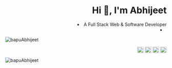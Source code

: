 <h1 align="right">Hi 👋, I'm Abhijeet</h1>

<li align="right">A Full Stack Web & Software Developer</li>
<li align="right"></li>

<p align="left"> <img src="https://komarev.com/ghpvc/?username=bapuAbhijeet" alt="bapuAbhijeet" /> </p>

<p align="right">
<a href="https://twitter.com/bapuabhijeet" target="blank"><img align="center" src="https://cdn.jsdelivr.net/npm/simple-icons@3.0.1/icons/twitter.svg" alt="bapuabhijeet" height="20" width="20" /></a>
<a href="https://www.linkedin.com/in/abhijeetbehera/" target="blank"><img align="center" src="https://cdn.jsdelivr.net/npm/simple-icons@3.0.1/icons/linkedin.svg" alt="abhijeetbehera" height="20" width="20" /></a>
<a href=https://www.facebook.com/abhijeet.bapu/" target="blank"><img align="center" src="https://cdn.jsdelivr.net/npm/simple-icons@3.0.1/icons/facebook.svg" alt="sachin.mathers.7" height="20" width="20" /></a>
<a href="https://www.instagram.com/bapuabhijeet/" target="blank"><img align="center" src="https://cdn.jsdelivr.net/npm/simple-icons@3.0.1/icons/instagram.svg" alt="bapuabhijeet" height="20" width="20" /></a>
</p>


<img src="https://github-readme-stats.vercel.app/api?username=bapuAbhijeet&show_icons=true" alt="bapuAbhijeet" />
